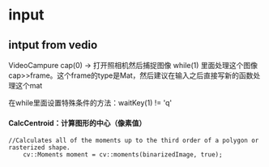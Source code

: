 # input
## intput from vedio
VideoCampure cap(0) -> 打开照相机然后捕捉图像
while(1) 里面处理这个图像 cap>>frame。这个frame的type是Mat，然后建议在输入之后直接写新的函数处理这个mat
  

在while里面设置特殊条件的方法：waitKey(1) != 'q'
  


#### CalcCentroid：计算图形的中心（像素值）

	//Calculates all of the moments up to the third order of a polygon or rasterized shape.
		cv::Moments moment = cv::moments(binarizedImage, true);





